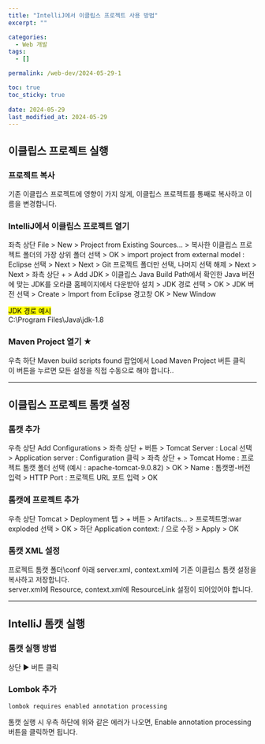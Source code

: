```yaml
---
title: "IntelliJ에서 이클립스 프로젝트 사용 방법"
excerpt: ""

categories:
  - Web 개발
tags:
  - []

permalink: /web-dev/2024-05-29-1

toc: true
toc_sticky: true
 
date: 2024-05-29
last_modified_at: 2024-05-29
---
```


## 이클립스 프로젝트 실행

### 프로젝트 복사
기존 이클립스 프로젝트에 영향이 가지 않게, 이클립스 프로젝트를 통째로 복사하고 이름을 변경합니다.

### IntelliJ에서 이클립스 프로젝트 열기
좌측 상단 File > New > Project from Existing Sources... > 복사한 이클립스 프로젝트 폴더의 가장 상위 폴더 선택 > OK > import project from external model : Eclipse 선택 > Next > Next > Git 프로젝트 폴더만 선택, 나머지 선택 해제 > Next > Next > 좌측 상단 + > Add JDK > 이클립스 Java Build Path에서 확인한 Java 버전에 맞는 JDK를 오라클 홈페이지에서 다운받아 설치 > JDK 경로 선택 > OK > JDK 버전 선택 > Create > Import from Eclipse 경고창 OK > New Window

<mark>JDK 경로 예시</mark>  
C:\Program Files\Java\jdk-1.8

### Maven Project 열기 ★
우측 하단 Maven build scripts found 팝업에서 Load Maven Project 버튼 클릭  
이 버튼을 누르면 모든 설정을 직접 수동으로 해야 합니다..

---

## 이클립스 프로젝트 톰캣 설정

### 톰캣 추가
우측 상단 Add Configurations > 좌측 상단 + 버튼 > Tomcat Server : Local 선택 > Application server : Configuration 클릭 > 좌측 상단 + > Tomcat Home : 프로젝트 톰캣 폴더 선택 (예시 : apache-tomcat-9.0.82) > OK > Name : 톰캣명-버전 입력 > HTTP Port : 프로젝트 URL 포트 입력 > OK

### 톰캣에 프로젝트 추가
우측 상단 Tomcat > Deployment 탭 > + 버튼 > Artifacts... > 프로젝트명:war exploded 선택 > OK > 하단 Application context: / 으로 수정 > Apply > OK

### 톰캣 XML 설정
프로젝트 톰캣 폴더\conf 아래 server.xml, context.xml에 기존 이클립스 톰캣 설정을 복사하고 저장합니다.  
server.xml에 Resource, context.xml에 ResourceLink 설정이 되어있어야 합니다.

---

## IntelliJ 톰캣 실행

### 톰캣 실행 방법
상단 ▶ 버튼 클릭

### Lombok 추가
```
lombok requires enabled annotation processing
```
톰캣 실행 시 우측 하단에 위와 같은 에러가 나오면, Enable annotation processing 버튼을 클릭하면 됩니다.
